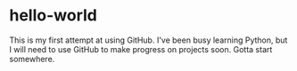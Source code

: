 # hello-world

This is my first attempt at using GitHub. I've been busy learning Python, but I will need to use GitHub to make progress on projects soon. Gotta start somewhere.
